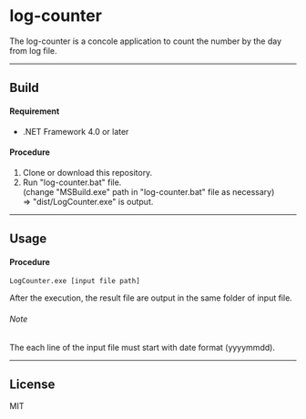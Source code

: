 # log-counter

The log-counter is a concole application to count the number by the day from log file.

___
## Build
#### Requirement
* .NET Framework 4.0 or later

#### Procedure
1. Clone or download this repository.
2. Run "log-counter.bat" file. <br>
  (change "MSBuild.exe" path in "log-counter.bat" file as necessary)<br>
=> "dist/LogCounter.exe" is output.

___
## Usage
#### Procedure
    LogCounter.exe [input file path]

After the execution, the result file are output in the same folder of input file.

###### Note
The each line of the input file must start with date format (yyyymmdd).

___
## License
MIT
